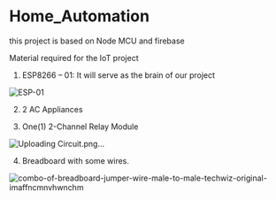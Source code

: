# Home_Automation
this project is based on Node MCU and firebase

Material required for the IoT project

1. ESP8266 – 01: It will serve as the brain of our project

![ESP-01](https://user-images.githubusercontent.com/48655841/125481260-8d00b537-9fdf-4931-b39f-68a540694fb7.jpeg)

2. 2 AC Appliances

3. One(1) 2-Channel Relay Module

![Uploading Circuit.png…]()

4. Breadboard with some wires.

![combo-of-breadboard-jumper-wire-male-to-male-techwiz-original-imaffncmnvhwnchm](https://user-images.githubusercontent.com/48655841/125481884-6828a3f6-a12e-4e71-954d-65f01e2e1309.jpeg)




